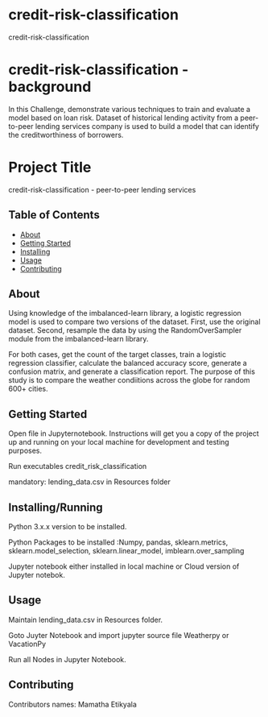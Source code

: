 # credit-risk-classification
credit-risk-classification

# credit-risk-classification - background

In this Challenge, demonstrate various techniques to train and evaluate a model based on loan risk. Dataset of historical lending activity from a peer-to-peer lending services company is used to build a model that can identify the creditworthiness of borrowers.

# Project Title 

credit-risk-classification - peer-to-peer lending services

## Table of Contents

- [About](#about)
- [Getting Started](#getting_started)
- [Installing](#installing)
- [Usage](#usage)
- [Contributing](#contributing)

## About

Using knowledge of the imbalanced-learn library, a logistic regression model is used to compare two versions of the dataset. First, use the original dataset. Second, resample the data by using the RandomOverSampler module from the imbalanced-learn library.

For both cases, get the count of the target classes, train a logistic regression classifier, calculate the balanced accuracy score, generate a confusion matrix, and generate a classification report.
The purpose of this study is to compare the weather condiitions across the globe for random 600+ cities. 

## Getting Started

Open file in Jupyternotebook. Instructions will get you a copy of the project up and running on your local machine for development and testing purposes. 

Run executables credit_risk_classification

mandatory: lending_data.csv in Resources folder

## Installing/Running

Python 3.x.x version to be installed.

Python Packages to be installed :Numpy, pandas, sklearn.metrics, sklearn.model_selection, sklearn.linear_model, imblearn.over_sampling

Jupyter notebook either installed in local machine or Cloud version of Jupyter notebok.

## Usage

Maintain lending_data.csv in Resources folder.

Goto Juyter Notebook and import jupyter source file Weatherpy or VacationPy

Run all Nodes in Jupyter Notebook.

## Contributing
Contributors names: Mamatha Etikyala


